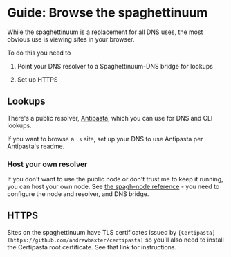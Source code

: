 # Guide: Browse the spaghettinuum

While the spaghettinuum is a replacement for all DNS uses, the most obvious use is viewing sites in your browser.

To do this you need to

1. Point your DNS resolver to a Spaghettinuum-DNS bridge for lookups

2. Set up HTTPS

## Lookups

There's a public resolver, [Antipasta](https://github.com/andrewbaxter/antipasta), which you can use for DNS and CLI lookups.

If you want to browse a `.s` site, set up your DNS to use Antipasta per Antipasta's readme.

### Host your own resolver

If you don't want to use the public node or don't trust me to keep it running, you can host your own node. See [the spagh-node reference](./reference_spagh_node.md) - you need to configure the node and resolver, and DNS bridge.

## HTTPS

Sites on the spaghettinuum have TLS certificates issued by `[Certipasta](https://github.com/andrewbaxter/certipasta)` so you'll also need to install the Certipasta root certificate. See that link for instructions.
